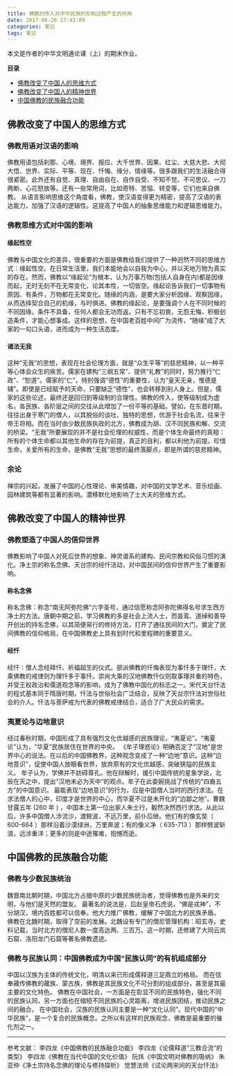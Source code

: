 ```yaml
---
title: 佛教的传入对中华民族的形构过程产生的作用
date: 2017-06-26 17:43:09
categories: 笔记
tags: 笔记
---
```


本文是作者的中华文明通论课（上）的期末作业。

**目录**
* [佛教改变了中国人的思维方式](#佛教改变了中国人的思维方式)
* [佛教改变了中国人的精神世界](#佛教改变了中国人的精神世界)
* [中国佛教的民族融合功能](#中国佛教的民族融合功能)
<!--more-->

## 佛教改变了中国人的思维方式

### 佛教用语对汉语的影响
佛教用语包括刹那、心境、境界、报应、大千世界、因果、红尘、大慈大悲、大彻大悟、世界、实际、平等、现在、忏悔、缘分、情缘等。很多跟我们的生活融合得很紧密。此外还有自觉、真理、自由自在、自作自受、不知不觉、不可思议、一刀两断、心花怒放等。还有一些常用词，比如奇特、苦恼、转变等，它们也来自佛教。
从语言影响思维这个角度看，佛教，使汉语变得更为精密，提高了汉语的表达能力，加强了汉语的逻辑性。这提高了中国人的抽象思维能力和逻辑思维能力。

### 佛教思维方式对中国的影响
#### 缘起性空
佛教与中国文化的差异，很重要的方面是佛教给我们提供了一种迥然不同的思维方式：缘起性空。在日常生活里，我们本能地会以自我为中心，并以天地万物为真实的存在。然而，佛教以“缘起论”为根本，认为万事万物(包括人自身在内)都是因缘而起，无时无刻不在无常变化，论其本性，一切皆空。缘起论告诉我们一切事物有原因、有条件，万物都在无常变化。随缘的内涵，是要大家分析因缘、观察因缘，从而选择契合自己的机缘，与时俱进。佛教的缘起论，是要强调个人在不同时候的不同因缘。条件不具备，任何人都会无功而返。只有不忘初衷，无怨无悔，积极创造条件，才能心想事成。这样的思想，在中国老百姓中间广为流传，“随缘”成了大家的一句口头语，进而成为一种生活态度。
#### 诸法无我
这种“无我”的思想，表现在社会伦理方面，就是“众生平等”的慈悲精神，以一种平等心体会众生的疾苦。儒家在建构“三纲五常”、提供“礼教”的同时，努力推行“仁政”、“恕道”。儒家的“仁”，特别强调“德性”的重要性，认为“皇天无亲，惟德是辅”。即使是已经赋予的天命，只要缺乏“德性”，也会转移到别人身上。但是，儒家的这些论述，最终还是回归到等级制的合理性。佛教的传入，使等级制成为虚名，各民族、各阶层之间的交往从此增加了一份平等的基础。譬如，在东晋时期，往往出身于寒门的僧人，以其脱俗的谈吐、独特的思想，优游于社会名流，往来于帝王将相。而在当时由少数民族执政的北方，佛教成为胡、汉不同民族和解、交流的桥梁。“无我”所要展现的并不是社会伦理的权威性，而是个体生命最终的真相：所有的个体生命都以其他生命的存在为前提，真正的自利，都以利他为前提。珍惜生命，关爱所有的生命，是佛教“无我”思想的最终落脚点，即是所谓的慈悲精神。

### 余论
禅宗的兴起，发展了中国的心性理论、审美情趣，对中国的文学艺术、音乐绘画、园林建筑等都有显著的影响。潜移默化地影响了士大夫的思维方式。
## 佛教改变了中国人的精神世界

### 佛教塑造了中国人的信仰世界
佛教影响了中国人对死后世界的想象、神灵谱系的建构、民间宗教和风俗习惯的演化。净土宗的称名念佛、天台宗的经忏活动，对中国民间的信仰世界产生了重要影响。
#### 称名念佛
称名念佛：称念“南无阿弥陀佛”六字圣号，通过信愿称念阿弥陀佛得名号求生西方净土的方法。唐朝中期之前，学习佛教的多是社会上流人士，而昙鸾、道绰和善导开创出的持名念佛，以其简便易行的修持方法，打开了通往民间的大门，奠定了民间佛教的信仰格局，在中国佛教史上具有划时代和里程碑的重要意义。
#### 经忏
经忏：僧人念经拜忏、祈福超生的仪式。部派佛教的忏悔表现为事忏多于理忏，大乘佛教的戒律则为理忏多于事忏。崇尚大乘的汉地佛教忏仪则取事理并重的特色，并受王权政治和儒道观念等的影响，成为了佛教中国化的标志之一。宋代天台忏法的程式基本同于隋唐时期，忏法与世俗社会广泛结合，反映了天台宗忏法对世俗社会的介人。忏法与菩萨戒为代表的佛教戒律结合，适合了广大民众的需求。

### 夷夏论与边地意识
经过春秋时期，中国形成了具有强烈文化优越感的民族理论，“夷夏论”。“夷夏论”认为，“华夏”民族居住在世界的中央。
《牟子理惑论》明确否定了“汉地”是世界中心的说法。在以后的中国佛教界，这种观念变成了一种“边地”意识。这种“边地意识”，促使中国人放眼看世界，放弃原有的文化优越感，突破狭隘的民族主义。
牟子认为，学佛并不妨碍尊孔。他在辩解时，援引中国传统的星象学说，北辰在天之中，提出“汉地未必为天中”的观点。牟子在此委婉挑战了传统的“四裔五方”的中国意识。
最能表现“边地意识”的行为，应是中国僧人当时的西行求法。在求法僧人的心中，印度才是世界的中心，而华夏不过是未开化的“边鄙之地”。曹魏甘露五年 (260 年 ) ，中国本土第一位出家人朱士行，毅然决然西行求法。从此以后，许多中国僧人涉流沙，渡鲸波，不远万里，前仆后继。他们有的像玄奘（ 600-664 ）那样沿着沙漠绿洲，万里奔波；有的像义净（ 635-713 ）那样劈波斩浪，远涉重洋；更多的则是中途罹难，抱憾而逝。

## 中国佛教的民族融合功能

### 佛教与少数民族统治
魏晋南北朝时期，中国北方占据中原的少数民族统治者，觉得佛教也是外来的文明，与他们是天然的盟友。
最著名的说法是，后赵皇帝石虎说，“佛是戎神”，不分胡汉，境内百姓都可以信奉。他大力推广佛教，缓解了中国北方的民族矛盾。
佛教在北魏时期，取得了空前的发展。北魏设有专门的僧尼管理机构：昭玄寺。史料记载，当时北方的僧尼人数一度高达两、三百万。这一时期，还修建了大同云岚石窟、洛阳龙门石窟等著名佛教遗迹。

### 佛教与民族认同：中国佛教成为中国“民族认同”的有机组成部分
中国以汉族为主体的传统文化，明清以来已形成儒释道三足鼎立的格局。
而在信奉藏传佛教的藏族、蒙古族，佛教是其民族文化不可分割的组成部分，甚至是其最主要的文化特色。
佛教在中国社会，一方面是在彰显不同的民族特色，强化不同的民族认同，另一方面也在缩短不同民族的心灵距离，增进民族团结，推动民族之间的融合。
在中国社会，汉族的民族认同主要是一种“文化认同”。现代中国的“中华民族”，是一个复合的民族概念。之所以有这样的民族观念，佛教是最重要的催化剂之一。

---
参考文献：
李四龙《中国佛教的民族融合功能》
李四龙《论儒释道“三教合流”的类型》
李四龙《佛教在当代中国的文化价值》
阮炜《中国文明对佛教的吸纳》
朱亚仲《净土宗持名念佛的理论与修持探析》
觉慧法师《试论两宋间的天台忏法》
